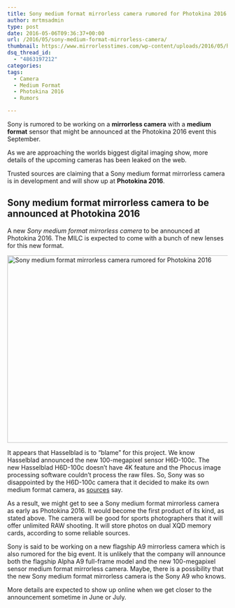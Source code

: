 ```yaml
---
title: Sony medium format mirrorless camera rumored for Photokina 2016
author: mrtmsadmin
type: post
date: 2016-05-06T09:36:37+00:00
url: /2016/05/sony-medium-format-mirrorless-camera/
thumbnail: https://www.mirrorlesstimes.com/wp-content/uploads/2016/05/hasselblad-h6d-100c.jpg
dsq_thread_id:
  - "4863197212"
categories:
tags:
  - Camera
  - Medium Format
  - Photokina 2016
  - Rumors

---
```

Sony is rumored to be working on a **mirrorless camera** with a **medium format** sensor that might be announced at the Photokina 2016 event this September.

As we are approaching the worlds biggest digital imaging show, more details of the upcoming cameras has been leaked on the web.

Trusted sources are claiming that a Sony medium format mirrorless camera is in development and will show up at **Photokina 2016**.<!--more-->

## Sony medium format mirrorless camera to be announced at Photokina 2016

A new _Sony medium format mirrorless camera_ to be announced at Photokina 2016. The MILC is expected to come with a bunch of new lenses for this new format.

<img class="alignnone wp-image-193 size-full" title="Sony medium format mirrorless camera rumored for Photokina 2016" src="https://i1.wp.com/www.mirrorlesstimes.com/wp-content/uploads/2016/05/hasselblad-h6d-100c.jpg?resize=600%2C429&#038;ssl=1" alt="Sony medium format mirrorless camera rumored for Photokina 2016" width="600" height="429" srcset="https://i1.wp.com/www.mirrorlesstimes.com/wp-content/uploads/2016/05/hasselblad-h6d-100c.jpg?w=900&ssl=1 900w, https://i1.wp.com/www.mirrorlesstimes.com/wp-content/uploads/2016/05/hasselblad-h6d-100c.jpg?resize=300%2C214&ssl=1 300w, https://i1.wp.com/www.mirrorlesstimes.com/wp-content/uploads/2016/05/hasselblad-h6d-100c.jpg?resize=768%2C549&ssl=1 768w" sizes="(max-width: 600px) 100vw, 600px" data-recalc-dims="1" /> 

It appears that Hasselblad is to “blame” for this project. We know Hasselblad announced the new 100-megapixel sensor H6D-100c. The new Hasselblad H6D-100c doesn’t have 4K feature and the Phocus image processing software couldn’t process the raw files. So, Sony was so disappointed by the H6D-100c camera that it decided to make its own medium format camera, as <a href="http://bit.ly/1q3cyY7" rel="external nofollow">sources</a> say.

As a result, we might get to see a Sony medium format mirrorless camera as early as Photokina 2016. It would become the first product of its kind, as stated above. The camera will be good for sports photographers that it will offer unlimited RAW shooting. It will store photos on dual XQD memory cards, according to some reliable sources.

Sony is said to be working on a new flagship A9 mirrorless camera which is also rumored for the big event. It is unlikely that the company will announce both the flagship Alpha A9 full-frame model and the new 100-megapixel sensor medium format mirrorless camera. Maybe, there is a possibility that the new Sony medium format mirrorless camera is the Sony A9 who knows.

More details are expected to show up online when we get closer to the announcement sometime in June or July.